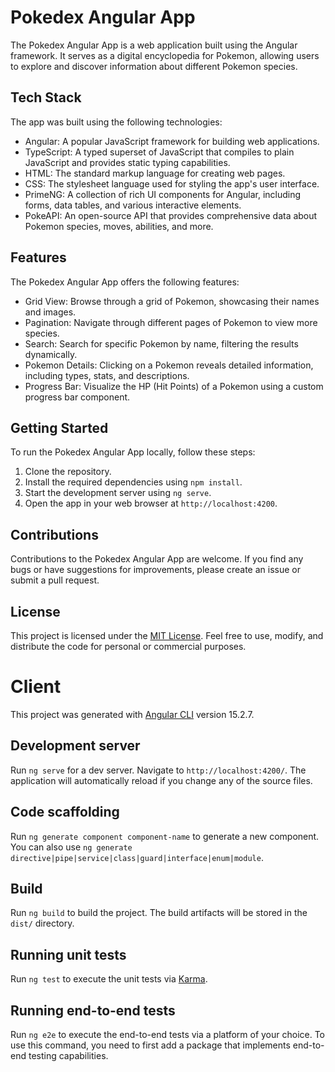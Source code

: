 # Pokedex Angular App

The Pokedex Angular App is a web application built using the Angular framework. It serves as a digital encyclopedia for Pokemon, allowing users to explore and discover information about different Pokemon species.

## Tech Stack

The app was built using the following technologies:

- Angular: A popular JavaScript framework for building web applications.
- TypeScript: A typed superset of JavaScript that compiles to plain JavaScript and provides static typing capabilities.
- HTML: The standard markup language for creating web pages.
- CSS: The stylesheet language used for styling the app's user interface.
- PrimeNG: A collection of rich UI components for Angular, including forms, data tables, and various interactive elements.
- PokeAPI: An open-source API that provides comprehensive data about Pokemon species, moves, abilities, and more.

## Features

The Pokedex Angular App offers the following features:

- Grid View: Browse through a grid of Pokemon, showcasing their names and images.
- Pagination: Navigate through different pages of Pokemon to view more species.
- Search: Search for specific Pokemon by name, filtering the results dynamically.
- Pokemon Details: Clicking on a Pokemon reveals detailed information, including types, stats, and descriptions.
- Progress Bar: Visualize the HP (Hit Points) of a Pokemon using a custom progress bar component.

## Getting Started

To run the Pokedex Angular App locally, follow these steps:

1. Clone the repository.
2. Install the required dependencies using `npm install`.
3. Start the development server using `ng serve`.
4. Open the app in your web browser at `http://localhost:4200`.

## Contributions

Contributions to the Pokedex Angular App are welcome. If you find any bugs or have suggestions for improvements, please create an issue or submit a pull request.

## License

This project is licensed under the [MIT License](LICENSE). Feel free to use, modify, and distribute the code for personal or commercial purposes.

# Client

This project was generated with [Angular CLI](https://github.com/angular/angular-cli) version 15.2.7.

## Development server

Run `ng serve` for a dev server. Navigate to `http://localhost:4200/`. The application will automatically reload if you change any of the source files.

## Code scaffolding

Run `ng generate component component-name` to generate a new component. You can also use `ng generate directive|pipe|service|class|guard|interface|enum|module`.

## Build

Run `ng build` to build the project. The build artifacts will be stored in the `dist/` directory.

## Running unit tests

Run `ng test` to execute the unit tests via [Karma](https://karma-runner.github.io).

## Running end-to-end tests

Run `ng e2e` to execute the end-to-end tests via a platform of your choice. To use this command, you need to first add a package that implements end-to-end testing capabilities.
